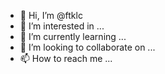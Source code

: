 - 👋 Hi, I’m @ftklc
- 👀 I’m interested in ...
- 🌱 I’m currently learning ...
- 💞️ I’m looking to collaborate on ...
- 📫 How to reach me ...

<!---
ftklc/ftklc is a ✨ special ✨ repository because its `README.md` (this file) appears on your GitHub profile.
You can click the Preview link to take a look at your changes.
--->
